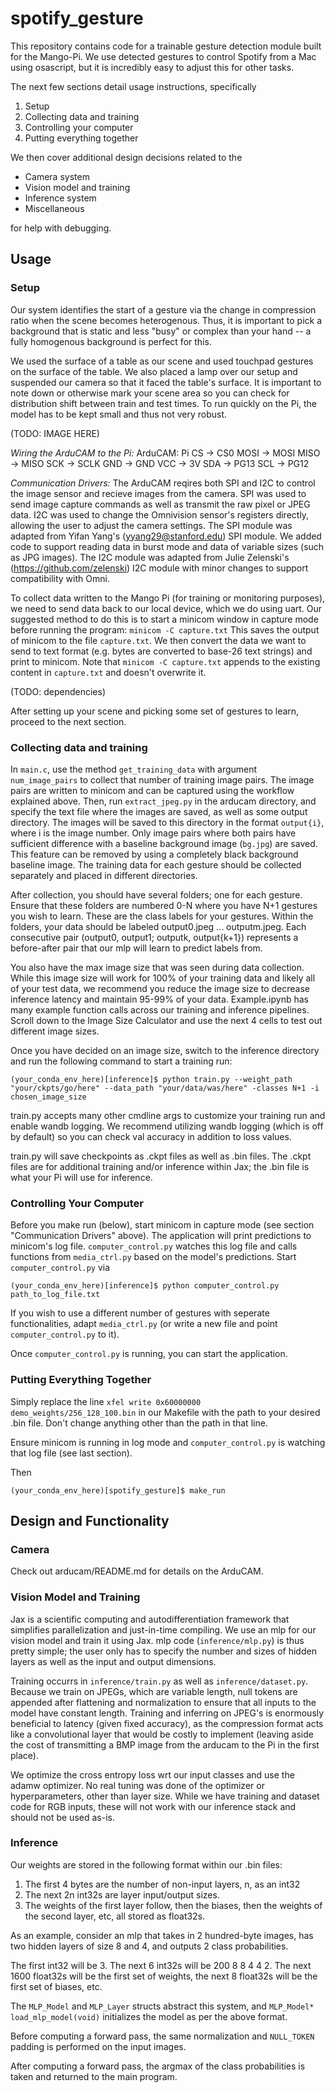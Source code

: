 # spotify_gesture

This repository contains code for a trainable gesture detection module built for the Mango-Pi. We use detected gestures to control Spotify from a Mac using osascript, but it is incredibly easy to adjust this for other tasks.  

The next few sections detail usage instructions, specifically
1. Setup
2. Collecting data and training 
3. Controlling your computer
4. Putting everything together

We then cover additional design decisions related to the
- Camera system
- Vision model and training
- Inference system
- Miscellaneous

for help with debugging. 

## Usage

### Setup
Our system identifies the start of a gesture via the change in compression ratio when the scene becomes heterogenous. Thus, it is important to pick a background that is static and less "busy" or complex than your hand -- a fully homogenous background is perfect for this. 

We used the surface of a table as our scene and used touchpad gestures on the surface of the table. We also placed a lamp over our setup and suspended our camera so that it faced the table's surface. It is important to note down or otherwise mark your scene area so you can check for distribution shift between train and test times. To run quickly on the Pi, the model has to be kept small and thus not very robust. 

(TODO: IMAGE HERE)

*Wiring the ArduCAM to the Pi:*
ArduCAM:  Pi
CS     -> CS0
MOSI   -> MOSI
MISO   -> MISO
SCK    -> SCLK
GND    -> GND
VCC    -> 3V
SDA    -> PG13
SCL    -> PG12

*Communication Drivers:*
The ArduCAM reqires both SPI and I2C to control the image sensor and recieve images from the camera. SPI was used to send image capture commands as well as transmit the raw pixel or JPEG data. I2C was used to change the Omnivision sensor's registers directly, allowing the user to adjust the camera settings.
The SPI module was adapted from Yifan Yang's (yyang29@stanford.edu) SPI module. We added code to support reading data in burst mode and data of variable sizes (such as JPG images).
The I2C module was adapted from Julie Zelenski's (https://github.com/zelenski) I2C module with minor changes to support compatibility with Omni.

To collect data written to the Mango Pi (for training or monitoring purposes), we need to send data back to our local device, which we do using uart. 
Our suggested method to do this is to start a minicom window in capture mode before running the program: 
```minicom -C capture.txt```
This saves the output of minicom to the file `capture.txt`. We then convert the data we want to send to text format (e.g. bytes are converted to base-26 text strings) and print to minicom. 
Note that ```minicom -C capture.txt``` appends to the existing content in `capture.txt` and doesn't overwrite it.

(TODO: dependencies)

After setting up your scene and picking some set of gestures to learn, proceed to the next section.
### Collecting data and training
In `main.c`, use the method `get_training_data` with argument `num_image_pairs` to collect that number of training image pairs. The image pairs are written to minicom and can be captured using the workflow explained above. Then, run `extract_jpeg.py` in the arducam directory, and specify the text file where the images are saved, as well as some output directory. The images will be saved to this directory in the format `output{i}`, where i is the image number. Only image pairs where both pairs have sufficient difference with a baseline background image (`bg.jpg`) are saved. This feature can be removed by using a completely black background baseline image.
The training data for each gesture should be collected separately and placed in different directories.

After collection, you should have several folders; one for each gesture. Ensure that these folders are numbered 0-N where you have N+1 gestures you wish to learn. These are the class labels for your gestures.  Within the folders, your data should be labeled output0.jpeg ... outputm.jpeg. Each consecutive pair (output0, output1; outputk, output{k+1}) represents a before-after pair that our mlp will learn to predict labels from. 

You also have the max image size that was seen during data collection. While this image size will work for 100% of your training data and likely all of your test data, we recommend you reduce the image size to decrease inference latency and maintain 95-99% of your data. Example.ipynb has many example function calls across our training and inference pipelines. Scroll down to the Image Size Calculator and use the next 4 cells to test out different image sizes. 

Once you have decided on an image size, switch to the inference directory and run the following command to start a training run:

```console
(your_conda_env_here)[inference]$ python train.py --weight_path "your/ckpts/go/here" --data_path "your/data/was/here" -classes N+1 -i chosen_image_size
```

train.py accepts many other cmdline args to customize your training run and enable wandb logging. We recommend utilizing wandb logging (which is off by default) so you can check val accuracy in addition to loss values. 

train.py will save checkpoints as .ckpt files as well as .bin files. The .ckpt files are for additional training and/or inference within Jax; the .bin file is what your Pi will use for inference. 

### Controlling Your Computer
Before you make run (below), start minicom in capture mode (see section "Communication Drivers" above). The application will print predictions to minicom's log file. ```computer_control.py``` watches this log file and calls functions from ```media_ctrl.py``` based on the model's predictions. Start ```computer_control.py``` via

```console
(your_conda_env_here)[inference]$ python computer_control.py path_to_log_file.txt
```

If you wish to use a different number of gestures with seperate functionalities, adapt ```media_ctrl.py``` (or write a new file and point ```computer_control.py``` to it). 

Once ```computer_control.py``` is running, you can start the application. 

### Putting Everything Together
Simply replace the line ```xfel write 0x60000000 demo_weights/256_128_100.bin``` in our Makefile with the path to your desired .bin file. Don't change anything other than the path in that line. 

Ensure minicom is running in log mode and ```computer_control.py``` is watching that log file (see last section).

Then

```console
(your_conda_env_here)[spotify_gesture]$ make_run
```

## Design and Functionality

### Camera
Check out arducam/README.md for details on the ArduCAM.

### Vision Model and Training
Jax is a scientific computing and autodifferentiation framework that simplifies parallelization and just-in-time compiling. We use an mlp for our vision model and train it using Jax. mlp code (```inference/mlp.py```) is thus pretty simple; the user only has to specify the number and sizes of hidden layers as well as the input and output dimensions. 

Training occurrs in ```inference/train.py``` as well as ```inference/dataset.py```. Because we train on JPEGs, which are variable length, null tokens are appended after flattening and normalization to ensure that all inputs to the model have constant length. Training and inferring on JPEG's is enormously beneficial to latency (given fixed accuracy), as the compression format acts like a convolutional layer that would be costly to implement (leaving aside the cost of transmitting a BMP image from the arducam to the Pi in the first place). 

We optimize the cross entropy loss wrt our input classes and use the adamw optimizer. No real tuning was done of the optimizer or hyperparameters, other than layer size. While we have training and dataset code for RGB inputs, these will not work with our inference stack and should not be used as-is. 
### Inference
Our weights are stored in the following format within our .bin files: 
1. The first 4 bytes are the number of non-input layers, n, as an int32
2. The next 2n int32s are layer input/output sizes. 
3. The weights of the first layer follow, then the biases, then the weights of the second layer, etc, all stored as float32s.

As an example, consider an mlp that takes in 2 hundred-byte images, has two hidden layers of size 8 and 4, and outputs 2 class probabilities. 

The first int32 will be 3. 
The next 6 int32s will be 200 8 8 4 4 2. 
The next 1600 float32s will be the first set of weights, the next 8 float32s will be the first set of biases, etc. 

The ```MLP_Model``` and ```MLP_Layer``` structs abstract this system, and ```MLP_Model* load_mlp_model(void)``` initializes the model as per the above format. 

Before computing a forward pass, the same normalization and ```NULL_TOKEN``` padding is performed on the input images. 

After computing a forward pass, the argmax of the class probabilities is taken and returned to the main program. 
